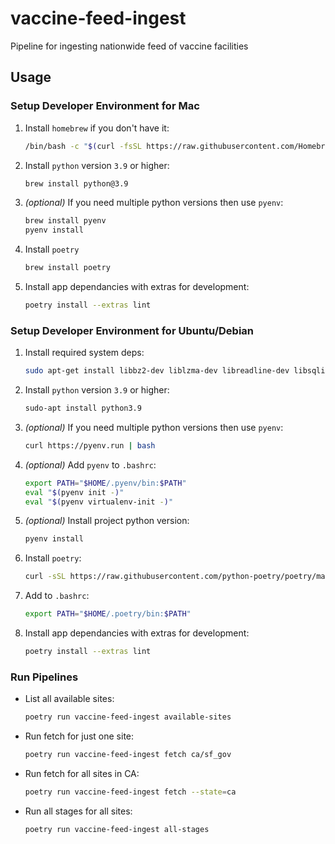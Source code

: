 # vaccine-feed-ingest

Pipeline for ingesting nationwide feed of vaccine facilities

## Usage


### Setup Developer Environment for Mac

1. Install `homebrew` if you don't have it:

    ```sh
    /bin/bash -c "$(curl -fsSL https://raw.githubusercontent.com/Homebrew/install/HEAD/install.sh)"
    ```

1. Install `python` version `3.9` or higher:

    ```sh
    brew install python@3.9
    ```

1. *(optional)* If you need multiple python versions then use `pyenv`:

    ```sh
    brew install pyenv
    pyenv install
    ```

1. Install `poetry`

    ```sh
    brew install poetry
    ```

1. Install app dependancies with extras for development:

    ```sh
    poetry install --extras lint
    ```

### Setup Developer Environment for Ubuntu/Debian

1. Install required system deps:

    ```sh
    sudo apt-get install libbz2-dev liblzma-dev libreadline-dev libsqlite3-dev
    ```

1. Install `python` version `3.9` or higher:

    ```sh
    sudo-apt install python3.9
    ```

1. *(optional)* If you need multiple python versions then use `pyenv`:

    ```sh
    curl https://pyenv.run | bash
    ```

1. *(optional)* Add `pyenv` to `.bashrc`:

    ```sh
    export PATH="$HOME/.pyenv/bin:$PATH"
    eval "$(pyenv init -)"
    eval "$(pyenv virtualenv-init -)"
    ```

1. *(optional)* Install project python version:

    ```sh
    pyenv install
    ```

1. Install `poetry`:

    ```sh
    curl -sSL https://raw.githubusercontent.com/python-poetry/poetry/master/get-poetry.py | python -
    ```

1. Add to `.bashrc`:

    ```sh
    export PATH="$HOME/.poetry/bin:$PATH"
    ```

1. Install app dependancies with extras for development:

    ```sh
    poetry install --extras lint
    ```


### Run Pipelines

- List all available sites:

    ```sh
    poetry run vaccine-feed-ingest available-sites
    ```

- Run fetch for just one site:

    ```sh
    poetry run vaccine-feed-ingest fetch ca/sf_gov
    ```

- Run fetch for all sites in CA:

    ```sh
    poetry run vaccine-feed-ingest fetch --state=ca
    ```

- Run all stages for all sites:

    ```sh
    poetry run vaccine-feed-ingest all-stages
    ```
